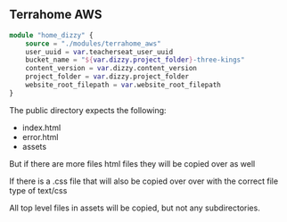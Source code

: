 ## Terrahome AWS

```tf
module "home_dizzy" {
    source = "./modules/terrahome_aws"
    user_uuid = var.teacherseat_user_uuid
    bucket_name = "${var.dizzy.project_folder}-three-kings"
    content_version = var.dizzy.content_version
    project_folder = var.dizzy.project_folder
    website_root_filepath = var.website_root_filepath
}
```

The public directory expects the following:
- index.html
- error.html
- assets

But if there are more files html files they will be copied over as well

If there is a .css file that will also be copied over over with the correct file type of text/css

All top level files in assets will be copied, but not any subdirectories.